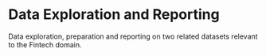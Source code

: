 # Data Exploration and Reporting
 Data exploration, preparation and reporting on two related datasets relevant to the Fintech domain.
